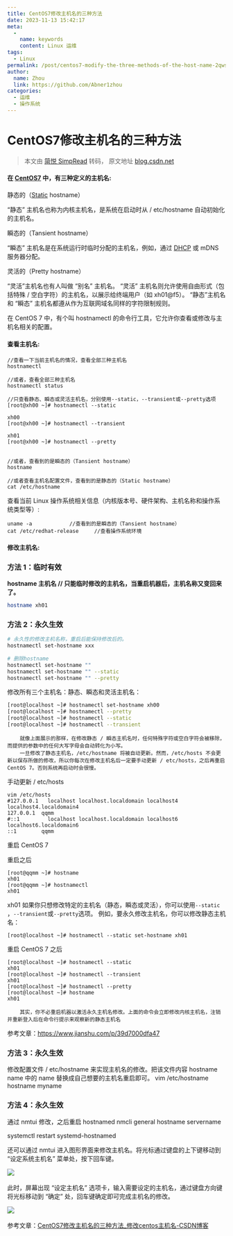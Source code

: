 ```yaml
---
title: CentOS7修改主机名的三种方法
date: 2023-11-13 15:42:17
meta: 
  - 
    name: keywords
    content: Linux 运维
tags: 
  - Linux
permalink: /post/centos7-modify-the-three-methods-of-the-host-name-2qwsv7.html
author: 
  name: Zhou
  link: https://github.com/Abner1zhou
categories: 
  - 运维
  - 操作系统
---
```



<!-- more -->


# CentOS7修改主机名的三种方法

> 本文由 [简悦 SimpRead](http://ksria.com/simpread/) 转码， 原文地址 [blog.csdn.net](https://blog.csdn.net/xuheng8600/article/details/79983927)

#### 在 [CentOS7](https://so.csdn.net/so/search?q=CentOS7&spm=1001.2101.3001.7020) 中，有三种定义的主机名:

静态的（[Static](https://so.csdn.net/so/search?q=Static&spm=1001.2101.3001.7020) hostname）

“静态” 主机名也称为内核主机名，是系统在启动时从 / etc/hostname 自动初始化的主机名。

瞬态的（Tansient hostname）

“瞬态” 主机名是在系统运行时临时分配的主机名，例如，通过 [DHCP](https://so.csdn.net/so/search?q=DHCP&spm=1001.2101.3001.7020) 或 mDNS 服务器分配。

灵活的（Pretty hostname）

“灵活”主机名也有人叫做 “别名” 主机名。
“灵活” 主机名则允许使用自由形式（包括特殊 / 空白字符）的主机名，以展示给终端用户（如 xh01@f5）。
“静态”主机名和 “瞬态” 主机名都遵从作为互联网域名同样的字符限制规则。

在 CentOS 7 中，有个叫 hostnamectl 的命令行工具，它允许你查看或修改与主机名相关的配置。

#### 查看主机名:

```
//查看一下当前主机名的情况，查看全部三种主机名
hostnamectl   
 
//或者，查看全部三种主机名
hostnamectl status
 
//只查看静态、瞬态或灵活主机名，分别使用--static，--transient或--pretty选项
[root@xh00 ~]# hostnamectl --static
 
xh00
[root@xh00 ~]# hostnamectl --transient
 
xh01
[root@xh00 ~]# hostnamectl --pretty
 
 
//或者，查看到的是瞬态的（Tansient hostname）
hostname
 
//或者查看主机名配置文件，查看到的是静态的（Static hostname）
cat /etc/hostname
```

查看当前 Linux 操作系统相关信息（内核版本号、硬件架构、主机名称和操作系统类型等）:

```
uname -a			//查看到的是瞬态的（Tansient hostname）
cat /etc/redhat-release		//查看操作系统环境
```

#### 修改主机名:

### 方法 1：临时有效

<span style="font-weight: bold;" data-type="strong">hostname 主机名 // 只能临时修改的主机名，当重启机器后，主机名称又变回来了。</span>

```bash
hostname xh01
```

### 方法 2：永久生效

```bash
# 永久性的修改主机名称，重启后能保持修改后的。
hostnamectl set-hostname xxx
 
# 删除hostname
hostnamectl set-hostname ""
hostnamectl set-hostname "" --static
hostnamectl set-hostname "" --pretty
```

修改所有三个主机名：静态、瞬态和灵活主机名：

```bash
[root@localhost ~]# hostnamectl set-hostname xh00
[root@localhost ~]# hostnamectl --pretty
[root@localhost ~]# hostnamectl --static
[root@localhost ~]# hostnamectl --transient
```

        就像上面展示的那样，在修改静态 / 瞬态主机名时，任何特殊字符或空白字符会被移除，而提供的参数中的任何大写字母会自动转化为小写。
        一旦修改了静态主机名，/etc/hostname 将被自动更新。然而，/etc/hosts 不会更新以保存所做的修改，所以你每次在修改主机名后一定要手动更新 / etc/hosts，之后再重启 CentOS 7。否则系统再启动时会很慢。
手动更新 / etc/hosts

```
vim /etc/hosts
#127.0.0.1   localhost localhost.localdomain localhost4 localhost4.localdomain4
127.0.0.1  qqmm
#::1         localhost localhost.localdomain localhost6 localhost6.localdomain6
::1        qqmm
```

重启 CentOS 7

重启之后

```
[root@qqmm ~]# hostname
xh01
[root@qqmm ~]# hostnamectl
xh01
```

xh01 如果你只想修改特定的主机名（静态，瞬态或灵活），你可以使用`--static`​，`--transient`​或`--pretty`​选项。 例如，要永久修改主机名，你可以修改静态主机名：

```
[root@localhost ~]# hostnamectl --static set-hostname xh01
```

重启 CentOS 7 之后

```
[root@localhost ~]# hostnamectl --static
xh01
[root@localhost ~]# hostnamectl --transient
xh01
[root@localhost ~]# hostnamectl --pretty
[root@localhost ~]# hostname
xh01
```

        其实，你不必重启机器以激活永久主机名修改。上面的命令会立即修改内核主机名，注销并重新登入后在命令行提示来观察新的静态主机名

参考文章：https://www.jianshu.com/p/39d7000dfa47

### 方法 3：永久生效

修改配置文件 / etc/hostname 来实现主机名的修改。把该文件内容 hostname name 中的 name 替换成自己想要的主机名重启即可。
vim /etc/hostname 
hostname  myname

### 方法 4：永久生效

通过 nmtui 修改，之后重启 hostnamed
nmcli general hostname servername

systemctl restart systemd-hostnamed

还可以通过 nmtui 进入图形界面来修改主机名。将光标通过键盘的上下键移动到 “设定系统主机名” 菜单处，按下回车键。

​![](https://imgconvert.csdnimg.cn/aHR0cHM6Ly9lYXN5cmVhZGZzLm5vc2RuLjEyNy5uZXQvYTNyZDVQalFzSHN3enplWnVVLUZ6UT09Lzg3OTYwOTMwMjM1MjQ5MTI2NDY?x-oss-process=image/format,png)​

此时，屏幕出现 “设定主机名” 选项卡，输入需要设定的主机名，通过键盘方向键将光标移动到 “确定” 处，回车键确定即可完成主机名的修改。

​![](https://imgconvert.csdnimg.cn/aHR0cHM6Ly9lYXN5cmVhZGZzLm5vc2RuLjEyNy5uZXQvUWxpR2ZVNFlTUEVGdDhiNm12dG81dz09Lzg3OTYwOTMwMjM1MjQ5MTA3MDI?x-oss-process=image/format,png)​

参考文章：[CentOS7修改主机名的三种方法_修改centos主机名-CSDN博客](https://blog.csdn.net/xuheng8600/article/details/79983927)

‍
